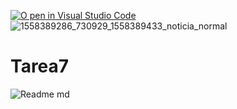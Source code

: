 [![O pen in Visual Studio Code](https://classroom.github.com/assets/open-in-vscode-718a45dd9cf7e7f842a935f5ebbe5719a5e09af4491e668f4dbf3b35d5cca122.svg)](https://classroom.github.com/online_ide?assignment_repo_id=11254171&assignment_repo_type=AssignmentRepo)  
![1558389286_730929_1558389433_noticia_normal](https://github.com/ISPC-TST-ARQUITECTURA-Y-CONECTIVIDAD/tarea7-grupo-4/assets/108998337/fb9954a8-d10c-4c33-8fe5-45ca1dd1e2b3)

# Tarea7
![ Readme md](https://github.com/ISPC-TST-ARQUITECTURA-Y-CONECTIVIDAD/Tarea7/assets/108839778/d879e227-8f0e-403f-aa13-292737769bfc)
